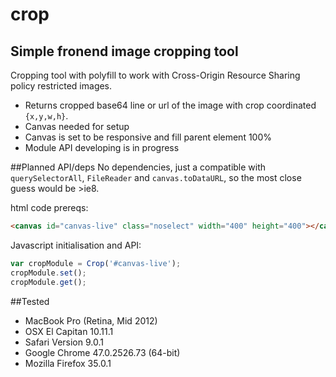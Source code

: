 # crop
## Simple fronend image cropping tool
Cropping tool with polyfill to work with Cross-Origin Resource Sharing policy restricted images.

- Returns cropped base64 line or url of the image with crop coordinated `{x,y,w,h}`.
- Canvas needed for setup
- Canvas is set to be responsive and fill parent element 100%
- Module API developing is in progress


##Planned API/deps
No dependencies, just a compatible with `querySelectorAll`, `FileReader` and `canvas.toDataURL`,
so the most close guess would be >ie8.

html code prereqs:

```html
<canvas id="canvas-live" class="noselect" width="400" height="400"></canvas>
```

Javascript initialisation and API:
```javascript
var cropModule = Crop('#canvas-live');
cropModule.set();
cropModule.get();
```

##Tested
- MacBook Pro (Retina, Mid 2012)
- OSX El Capitan 10.11.1
- Safari Version 9.0.1
- Google Chrome 47.0.2526.73 (64-bit)
- Mozilla Firefox 35.0.1
